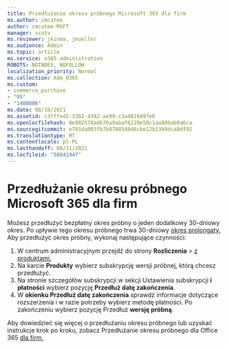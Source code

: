 ```yaml
---
title: Przedłużanie okresu próbnego Microsoft 365 dla firm
ms.author: cmcatee
author: cmcatee-MSFT
manager: scotv
ms.reviewer: jkinma, jmueller
ms.audience: Admin
ms.topic: article
ms.service: o365-administration
ROBOTS: NOINDEX, NOFOLLOW
localization_priority: Normal
ms.collection: Adm_O365
ms.custom:
- commerce_purchase
- "95"
- "1400006"
ms.date: 08/10/2021
ms.assetid: c3fffed1-33b2-4382-ae99-c3a4816497e6
ms.openlocfilehash: 0e982570adb76a9abaf6220e50c1aa80bab0a6ca
ms.sourcegitcommit: e781da003fb7b878854846cbe12b13b9dca8df92
ms.translationtype: MT
ms.contentlocale: pl-PL
ms.lasthandoff: 08/31/2021
ms.locfileid: "58841947"
---
```

# <a name="extend-your-trial-for-microsoft-365-for-business"></a>Przedłużanie okresu próbnego Microsoft 365 dla firm

Możesz przedłużyć bezpłatny okres próbny o jeden dodatkowy 30-dniowy okres. Po upływie tego okresu próbnego trwa 30-dniowy [okres prolongaty.](https://docs.microsoft.com/alchemyinsights/grace-period-for-microsoft-365-free-trial) Aby przedłużyć okres próbny, wykonaj następujące czynności:
  
1. W centrum administracyjnym przejdź do strony **Rozliczenia** \> [z produktami.](https://go.microsoft.com/fwlink/p/?linkid=842054)
2. Na karcie **Produkty** wybierz subskrypcję wersji próbnej, którą chcesz przedłużyć.
3. Na stronie szczegółów subskrypcji w sekcji Ustawienia subskrypcji **i płatności** wybierz pozycję **Przedłuż datę zakończenia**.
4. W **okienku Przedłuż datę zakończenia** sprawdź informacje dotyczące rozszerzenia i w razie potrzeby wybierz metodę płatności. Po zakończeniu wybierz pozycję Przedłuż **wersję próbną**.

Aby dowiedzieć się więcej o przedłużaniu okresu próbnego lub uzyskać instrukcje krok po kroku, zobacz Przedłużanie okresu próbnego dla Office 365 [dla firm.](https://docs.microsoft.com/microsoft-365/commerce/extend-your-trial)